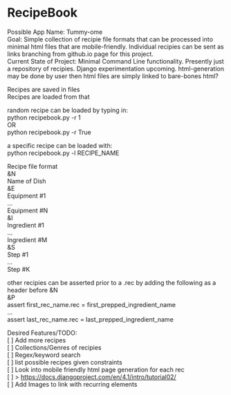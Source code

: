 # RecipeBook
Possible App Name: Tummy-ome<br/>
Goal: Simple collection of recipie file formats that can be processed into minimal html files that are mobile-friendly. Individual recipies can be sent as links branching from github.io page for this project.<br/>
Current State of Project: Minimal Command Line functionality. Presently just a repository of recipies. Django experimentation upcoming. html-generation may be done by user then html files are simply linked to bare-bones html?<br/>

Recipes are saved in files<br/>
Recipes are loaded from that<br/>

random recipe can be loaded by typing in:<br/>
python recipebook.py -r 1<br/>
OR<br/>
python recipebook.py -r True<br/>

a specific recipe can be loaded with:<br/>
python recipebook.py -l RECIPE_NAME<br/>

Recipe file format<br/>
&N<br/>
Name of Dish<br/>
&E<br/>
Equipment #1<br/>
...<br/>
Equipment #N<br/>
&I<br/>
Ingredient #1<br/>
...<br/>
Ingredient #M<br/>
&S<br/>
Step #1<br/>
...<br/>
Step #K<br/>

other recipies can be asserted prior to a .rec by adding the following as a header before &N <br/>
&P<br/>
assert first_rec_name.rec = first_prepped_ingredient_name<br/>
...<br/>
assert last_rec_name.rec = last_prepped_ingredient_name<br/>

Desired Features/TODO:<br/>
[ ] Add more recipes<br/>
[ ] Collections/Genres of recipies<br/>
[ ] Regex/keyword search<br/>
[ ] list possible recipes given constraints<br/>
[ ] Look into mobile friendly html page generation for each rec<br/>
[ ] > https://docs.djangoproject.com/en/4.1/intro/tutorial02/ <br/>
[ ] Add Images to link with recurring elements<br/>
